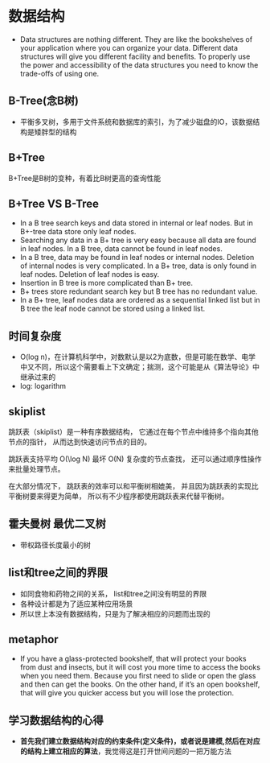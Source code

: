 # 数据结构
* Data structures are nothing different. They are like the bookshelves of your application where you can organize your data. Different data structures will give you different facility and benefits. To properly use the power and accessibility of the data structures you need to know the trade-offs of using one.

## B-Tree(念B树)
* 平衡多叉树，多用于文件系统和数据库的索引，为了减少磁盘的IO，该数据结构是矮胖型的结构
## B+Tree
B+Tree是B树的变种，有着比B树更高的查询性能
## B+Tree VS B-Tree
* In a B tree search keys and data stored in internal or leaf nodes. But in B+-tree data store only leaf nodes. 
* Searching any data in a B+ tree is very easy because all data are found in leaf nodes. In a B tree, data cannot be found in leaf nodes. 
* In a B tree, data may be found in leaf nodes or internal nodes. Deletion of internal nodes is very complicated. In a B+ tree, data is only found in leaf nodes. Deletion of leaf nodes is easy. 
* Insertion in B tree is more complicated than B+ tree. 
* B+ trees store redundant search key but B tree has no redundant value. 
* In a B+ tree, leaf nodes data are ordered as a sequential linked list but in B tree the leaf node cannot be stored using a linked list.

## 时间复杂度
* O(log n)，在计算机科学中，对数默认是以2为底数，但是可能在数学、电学中又不同，所以这个需要看上下文确定；揣测，这个可能是从《算法导论》中继承过来的
* log: logarithm

## skiplist
跳跃表（skiplist）是一种有序数据结构， 它通过在每个节点中维持多个指向其他节点的指针， 从而达到快速访问节点的目的。

跳跃表支持平均 O(\log N) 最坏 O(N) 复杂度的节点查找， 还可以通过顺序性操作来批量处理节点。

在大部分情况下， 跳跃表的效率可以和平衡树相媲美， 并且因为跳跃表的实现比平衡树要来得更为简单， 所以有不少程序都使用跳跃表来代替平衡树。

## 霍夫曼树 最优二叉树 
* 带权路径长度最小的树

## list和tree之间的界限
* 如同食物和药物之间的关系， list和tree之间没有明显的界限
* 各种设计都是为了适应某种应用场景
* 所以世上本没有数据结构，只是为了解决相应的问题而出现的

## metaphor
* If you have a glass-protected bookshelf, that will protect your books from dust and insects, but it will cost you more time to access the books when you need them. Because you first need to slide or open the glass and then can get the books. On the other hand, if it’s an open bookshelf, that will give you quicker access but you will lose the protection.

## 学习数据结构的心得
* **首先我们建立数据结构对应的约束条件(定义条件)，或者说是建模,然后在对应的结构上建立相应的算法**，我觉得这是打开世间问题的一把万能方法